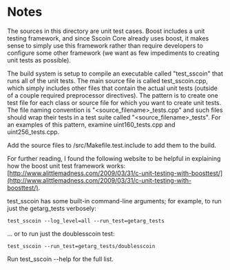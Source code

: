 # Notes
The sources in this directory are unit test cases.  Boost includes a
unit testing framework, and since Sscoin Core already uses boost, it makes
sense to simply use this framework rather than require developers to
configure some other framework (we want as few impediments to creating
unit tests as possible).

The build system is setup to compile an executable called "test_sscoin"
that runs all of the unit tests.  The main source file is called
test_sscoin.cpp, which simply includes other files that contain the
actual unit tests (outside of a couple required preprocessor
directives).  The pattern is to create one test file for each class or
source file for which you want to create unit tests.  The file naming
convention is "<source_filename>_tests.cpp" and such files should wrap
their tests in a test suite called "<source_filename>_tests".  For an
examples of this pattern, examine uint160_tests.cpp and
uint256_tests.cpp.

Add the source files to /src/Makefile.test.include to add them to the build.

For further reading, I found the following website to be helpful in
explaining how the boost unit test framework works:
[http://www.alittlemadness.com/2009/03/31/c-unit-testing-with-boosttest/](http://www.alittlemadness.com/2009/03/31/c-unit-testing-with-boosttest/).

test_sscoin has some built-in command-line arguments; for
example, to run just the getarg_tests verbosely:

    test_sscoin --log_level=all --run_test=getarg_tests

... or to run just the doublesscoin test:

    test_sscoin --run_test=getarg_tests/doublesscoin

Run  test_sscoin --help   for the full list.

